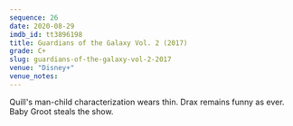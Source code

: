 ```yaml
---
sequence: 26
date: 2020-08-29
imdb_id: tt3896198
title: Guardians of the Galaxy Vol. 2 (2017)
grade: C+
slug: guardians-of-the-galaxy-vol-2-2017
venue: "Disney+"
venue_notes:
---
```


Quill's man-child characterization wears thin. Drax remains funny as ever. Baby Groot steals the show.
